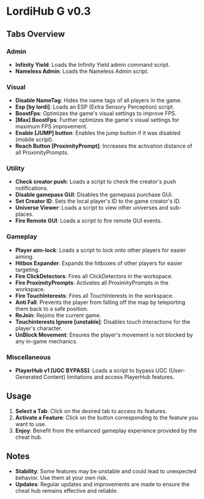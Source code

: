 # LordiHub G v0.3

## Tabs Overview

### Admin
- **Infinity Yield**: Loads the Infinity Yield admin command script.
- **Nameless Admin**: Loads the Nameless Admin script.

### Visual
- **Disable NameTag**: Hides the name tags of all players in the game.
- **Esp [by lordi]**: Loads an ESP (Extra Sensory Perception) script.
- **BoostFps**: Optimizes the game's visual settings to improve FPS.
- **[Max] BoostFps**: Further optimizes the game's visual settings for maximum FPS improvement.
- **Enable [JUMP] button**: Enables the jump button if it was disabled (mobile script).
- **Reach Button [ProximityPrompt]**: Increases the activation distance of all ProximityPrompts.

### Utility
- **Check creator push**: Loads a script to check the creator's push notifications.
- **Disable gamepass GUI**: Disables the gamepass purchase GUI.
- **Set Creator ID**: Sets the local player's ID to the game creator's ID.
- **Universe Viewer**: Loads a script to view other universes and sub-places.
- **Fire Remote GUI**: Loads a script to fire remote GUI events.

### Gameplay
- **Player aim-lock**: Loads a script to lock onto other players for easier aiming.
- **Hitbox Expander**: Expands the hitboxes of other players for easier targeting.
- **Fire ClickDetectors**: Fires all ClickDetectors in the workspace.
- **Fire ProximityPrompts**: Activates all ProximityPrompts in the workspace.
- **Fire TouchInterests**: Fires all TouchInterests in the workspace.
- **Anti Fall**: Prevents the player from falling off the map by teleporting them back to a safe position.
- **ReJoin**: Rejoins the current game.
- **Touchinterests Ignore [unstable]**: Disables touch interactions for the player's character.
- **UnBlock Movement**: Ensures the player's movement is not blocked by any in-game mechanics.

### Miscellaneous
- **PlayerHub v1 [UGC BYPASS]**: Loads a script to bypass UGC (User-Generated Content) limitations and access PlayerHub features.

## Usage

1. **Select a Tab**: Click on the desired tab to access its features.
2. **Activate a Feature**: Click on the button corresponding to the feature you want to use.
3. **Enjoy**: Benefit from the enhanced gameplay experience provided by the cheat hub.

## Notes

- **Stability**: Some features may be unstable and could lead to unexpected behavior. Use them at your own risk.
- **Updates**: Regular updates and improvements are made to ensure the cheat hub remains effective and reliable.
